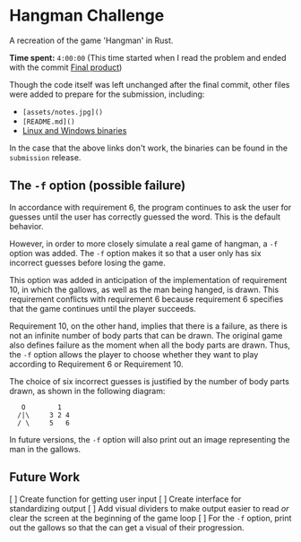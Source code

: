 # Hangman Challenge
A recreation of the game 'Hangman' in Rust.

**Time spent:** `4:00:00` (This time started when I read the problem
and ended with the commit
[Final product](https://github.com/pixilcode/hangman/commit/43f1922dd56610ffe175ca2e00655fa67b6cbd1c))

Though the code itself was left unchanged after the final commit,
other files were added to prepare for the submission, including:
  * `[assets/notes.jpg]()`
  * `[README.md]()`
  * [Linux and Windows binaries](https://github.com/pixilcode/php-course/releases/tag/submission)

In the case that the above links don't work, the binaries can be
found in the `submission` release.

## The `-f` option (possible failure)
In accordance with requirement 6, the program continues to ask the
user for guesses until the user has correctly guessed the word.
This is the default behavior.

However, in order to more closely simulate a real game of hangman,
a `-f` option was added. The `-f` option makes it so that a user
only has six incorrect guesses before losing the game.

This option was added in anticipation of the implementation of
requirement 10, in which the gallows, as well as the man being
hanged, is drawn. This requirement conflicts with requirement 6
because requirement 6 specifies that the game continues until
the player succeeds.

Requirement 10, on the other hand, implies
that there is a failure, as there is not an infinite number of
body parts that can be drawn. The original game also defines
failure as the moment when all the body parts are drawn. Thus,
the `-f` option allows the player to choose whether they want
to play according to Requirement 6 or Requirement 10.

The choice of six incorrect guesses is justified by the number
of body parts drawn, as shown in the following diagram:

```
   O        1
  /|\     3 2 4
  / \     5   6
```

In future versions, the `-f` option will also print out an
image representing the man in the gallows.

## Future Work
[ ] Create function for getting user input
[ ] Create interface for standardizing output
[ ] Add visual dividers to make output easier to read
    *or* clear the screen at the beginning of the game loop
[ ] For the `-f` option, print out the gallows so that the
    can get a visual of their progression.